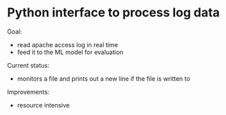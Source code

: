 # Python interface to process log data

Goal:
- read apache access log in real time
- feed it to the ML model for evaluation

Current status:
- monitors a file and prints out a new line if the file is written to

Improvements:
- resource intensive
